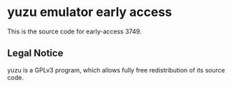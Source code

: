 yuzu emulator early access
=============

This is the source code for early-access 3749.

## Legal Notice

yuzu is a GPLv3 program, which allows fully free redistribution of its source code.